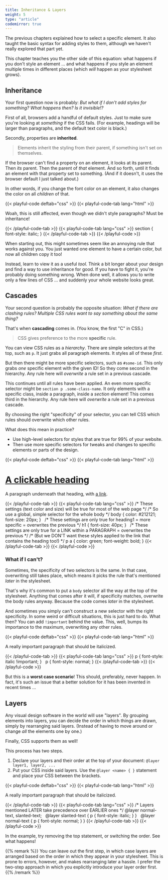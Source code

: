 ```yaml
---
title: Inheritance & Layers
weight: 5
type: "article"
codemirror: true
---
```


The previous chapters explained how to select a specific element. It also taught the basic syntax for adding styles to them, although we haven't really explored that part yet. 

This chapter teaches you the other side of this equation: what happens if you don't style an element ... and what happens if you style an element multiple times in different places (which _will_ happen as your stylesheet grows).

## Inheritance

Your first question now is probably: _But what if I don't add styles for something? What happens then? Is it invisible!?_

First of all, browsers add a handful of default styles. Just to make sure you're looking at _something_ if the CSS fails. (For example, headings will be larger than paragraphs, and the default text color is black.)

Secondly, properties are **inherited**. 

> Elements inherit the styling from their parent, if something isn't set on themselves.

If the browser can't find a property on an element, it looks at its parent. Then _its_ parent. Then the parent of _that_ element. And so forth, until it finds an element with that property set to something. (And if it doesn't, it uses the browser default I just talked about.)

In other words, if you change the font color on an element, it also changes the color on all _children_ of that.

{{< playful-code deftab="css" >}}
{{< playful-code-tab lang="html" >}}
<section>
  <p>Woah, this is still affected, even though we didn't style paragraphs? Must be inheritance!</p>
</section>
{{< /playful-code-tab >}}
{{< playful-code-tab lang="css" >}}
section {
  font-style: italic;
}
{{< /playful-code-tab >}}
{{< /playful-code >}}

When starting out, this might sometimes seem like an annoying rule that works against you. You just wanted one element to have a certain color, but now all children copy it too!

Instead, learn to view it as a useful _tool_. Think a bit longer about your design and find a way to use inheritance for good. If you have to fight it, you're probably doing something wrong. When done well, it allows you to write only a few lines of CSS ... and suddenly your whole website looks great.

## Cascades

Your second question is probably the opposite situation: _What if there are clashing rules? Multiple CSS rules want to say something about the same thing?_

That's when **cascading** comes in. (You know, the first "C" in CSS.)

> CSS gives preference to the more **specific** rule.

You can view CSS rules as a _hierarchy_. There are simple selectors at the top, such as `p`. It just grabs all paragraph elements. It styles all of these _first_.

But then there might be more specific selectors, such as `#some-id`. This only grabs _one_ specific element with the given ID! So they come second in the hierarchy. Any rule here will _overwrite_ a rule set in a previous cascade.

This continues until all rules have been applied. An even more specific selector might be `section p .some-class-name`. It only elements with a specific class, inside a paragraph, inside a _section_ element! This comes third in the hierarchy. Any rule here will _overwrite_ a rule set in a previous cascade.

By choosing the right "specificity" of your selector, you can tell CSS which rules should overwrite which other rules.

What does this mean in practice?

* Use high-level selectors for styles that are true for 99% of your website.
* Then use more specific selectors for tweaks and changes to specific elements or parts of the design.

{{< playful-code deftab="css" >}}
{{< playful-code-tab lang="html" >}}
<a href="https://pandaqi.com/tutorials"><h1>A clickable heading</h1></a>
<p>A paragraph underneath that heading, with <a href="https://tiamopastoor.com">a link</a>.</p>
{{< /playful-code-tab >}}
{{< playful-code-tab lang="css" >}}
/* These settings (text color and size) will be true for most of the web page */
/* So use a global, simple selector for the whole body */
body {
  color: #212121;
  font-size: 20px;
}
&nbsp;
/* These settings are only true for heading1 = more specific = overwrites the previous */
h1 {
  font-size: 40px;
}
&nbsp;
/* These settings are only true for a LINK within a PARAGRAPH = overwrites the previous */
/* (But we DON'T want these styles applied to the link that contains the heading too!) */
p a {
  color: green;
  font-weight: bold;
}
{{< /playful-code-tab >}}
{{< /playful-code >}}

### What if I can't?

Sometimes, the specificity of two selectors is the same. In that case, overwriting still takes place, which means it picks the rule that's mentioned _later_ in the stylesheet. 

That's why it's common to put a `body` selector all the way at the top of the stylesheet. Anything that comes after it will, if specificity matches, overwrite the body rules anyway. Because the code comes _later_ in the stylesheet.

And sometimes you simply can't construct a new selector with the right specificity. In some weird or difficult situations, this is just hard to do. What then? You can add `!important` behind the value. This, well, bumps its importance to the maximum, overwriting any other rules.

{{< playful-code deftab="css" >}}
{{< playful-code-tab lang="html" >}}
<p>A really important paragraph that should be italicized.</p>
{{< /playful-code-tab >}}
{{< playful-code-tab lang="css" >}}
p {
  font-style: italic !important;
}
&nbsp;
p {
  font-style: normal;
}
{{< /playful-code-tab >}}
{{< /playful-code >}}

But this is a **worst case scenario**! This should, preferably, never happen. In fact, it's such an issue that a better solution for it has been invented in recent times ...

## Layers

Any visual design software in the world will use "layers". By grouping elements into layers, you can decide the order in which things are drawn, simply by rearranging said layers. (Instead of having to move around or change _all_ the elements one by one.)

Finally, CSS supports them as well!

This process has two steps.

1. Declare your layers and their order at the top of your document: `@layer layer1, layer2, ...`
2. Put your CSS inside said layers. Use the `@layer <name> { }` statement and place your CSS between the brackets.

{{< playful-code deftab="css" >}}
{{< playful-code-tab lang="html" >}}
<p>A really important paragraph that should be italicized.</p>
{{< /playful-code-tab >}}
{{< playful-code-tab lang="css" >}}
/* Layers mentioned LATER take precedence over EARLIER ones */
@layer normal-text, slanted-text;
&nbsp;
@layer slanted-text {
  p {
    font-style: italic;
  }
}
&nbsp;
@layer normal-text {
  p {
    font-style: normal;
  }
}
{{< /playful-code-tab >}}
{{< /playful-code >}}

In the example, try removing the top statement, or switching the order. See what happens!

{{% remark %}}
You can leave out the first step, in which case layers are arranged based on the order in which they appear in your stylesheet. This is prone to errors, however, and makes rearranging later a hassle. I prefer the two-step approach in which you explicitly introduce your layer order first.
{{% /remark %}}